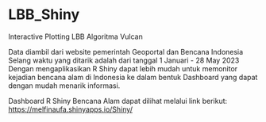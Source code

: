 # LBB_Shiny
Interactive Plotting LBB Algoritma Vulcan

Data diambil dari website pemerintah Geoportal dan Bencana Indonesia 
Selang waktu yang ditarik adalah dari tanggal 1 Januari - 28 May 2023
Dengan mengaplikasikan R Shiny dapat lebih mudah untuk memonitor kejadian bencana alam di Indonesia ke dalam bentuk Dashboard yang dapat dengan mudah menarik informasi.

Dashboard R Shiny Bencana Alam dapat dilihat melalui link berikut: 
https://melfinaufa.shinyapps.io/Shiny/
